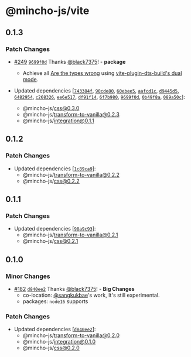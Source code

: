 # @mincho-js/vite

## 0.1.3

### Patch Changes

- [#249](https://github.com/mincho-js/mincho/pull/249) [`9699f0d`](https://github.com/mincho-js/mincho/commit/9699f0d9628ec431f49dda9ef329d58516794189) Thanks [@black7375](https://github.com/black7375)! - **package**
  - Achieve all [Are the types wrong](https://github.com/arethetypeswrong/arethetypeswrong.github.io) using [vite-plugin-dts-build's dual mode](https://github.com/black7375/vite-plugin-dts-build#dual-module-support).

- Updated dependencies [[`743384f`](https://github.com/mincho-js/mincho/commit/743384fe107bc2ce523f3b1879690e8e81dfdc24), [`90cde80`](https://github.com/mincho-js/mincho/commit/90cde801cc0133649869bfed9c2e053aa600f6db), [`60ebee5`](https://github.com/mincho-js/mincho/commit/60ebee56170b3b683b72eb721fdd26bfc46ce338), [`aafcd1c`](https://github.com/mincho-js/mincho/commit/aafcd1c4380d6778f7ee1864c08a56f46944ae91), [`d9445d5`](https://github.com/mincho-js/mincho/commit/d9445d541aae580053755bfc3a5f9e07620241d0), [`6482954`](https://github.com/mincho-js/mincho/commit/6482954eb32b6a69037d45ba1f4f0da5b80a411c), [`c268326`](https://github.com/mincho-js/mincho/commit/c268326ae498f7c2d1f0504d517fd4d340a1169f), [`ee6e517`](https://github.com/mincho-js/mincho/commit/ee6e51736f26effa8bcb72d8d5cd907c2de629d8), [`df91f14`](https://github.com/mincho-js/mincho/commit/df91f148cf4c0db6a19f544fb993943cc1f50a70), [`6f7b980`](https://github.com/mincho-js/mincho/commit/6f7b9801c216a3ae4d7a2359a78bbad6427aa63b), [`9699f0d`](https://github.com/mincho-js/mincho/commit/9699f0d9628ec431f49dda9ef329d58516794189), [`0b49f8a`](https://github.com/mincho-js/mincho/commit/0b49f8a4a617273bd300879ab930d2303e53192d), [`089a50c`](https://github.com/mincho-js/mincho/commit/089a50c45d6807f6705acdf1165700fbb0dd7b14)]:
  - @mincho-js/css@0.3.0
  - @mincho-js/transform-to-vanilla@0.2.3
  - @mincho-js/integration@0.1.1

## 0.1.2

### Patch Changes

- Updated dependencies [[`1c89ca9`](https://github.com/mincho-js/mincho/commit/1c89ca943c9d1495230145d47cf810d820aeddbb)]:
  - @mincho-js/transform-to-vanilla@0.2.2
  - @mincho-js/css@0.2.2

## 0.1.1

### Patch Changes

- Updated dependencies [[`98a9c93`](https://github.com/mincho-js/mincho/commit/98a9c9335f84407717cd5fd7d62ce6c6070af284)]:
  - @mincho-js/transform-to-vanilla@0.2.1
  - @mincho-js/css@0.2.1

## 0.1.0

### Minor Changes

- [#182](https://github.com/mincho-js/mincho/pull/182) [`d840ee2`](https://github.com/mincho-js/mincho/commit/d840ee2979fe23a0ddd97b9e182638b94ccf0d98) Thanks [@black7375](https://github.com/black7375)! - **Big Changes**
  - co-location: [@sangkukbae](https://github.com/sangkukbae)'s work, It's still experimental.
  - packages: `node16` supports

### Patch Changes

- Updated dependencies [[`d840ee2`](https://github.com/mincho-js/mincho/commit/d840ee2979fe23a0ddd97b9e182638b94ccf0d98)]:
  - @mincho-js/transform-to-vanilla@0.2.0
  - @mincho-js/integration@0.1.0
  - @mincho-js/css@0.2.0
